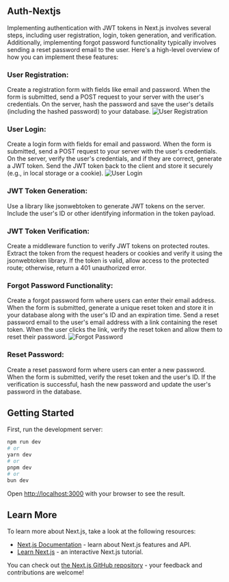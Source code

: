 ## Auth-Nextjs

Implementing authentication with JWT tokens in Next.js involves several steps, including user registration, login, token generation, and verification. Additionally, implementing forgot password functionality typically involves sending a reset password email to the user. Here's a high-level overview of how you can implement these features:

### User Registration:
Create a registration form with fields like email and password.
When the form is submitted, send a POST request to your server with the user's credentials.
On the server, hash the password and save the user's details (including the hashed password) to your database.
![User Registration](https://telegra.ph/file/8d5ceb36932a991e8f9f9.png)

### User Login:
Create a login form with fields for email and password.
When the form is submitted, send a POST request to your server with the user's credentials.
On the server, verify the user's credentials, and if they are correct, generate a JWT token.
Send the JWT token back to the client and store it securely (e.g., in local storage or a cookie).
![User Login](https://telegra.ph/file/462bb3b1ef210311f8694.png)

### JWT Token Generation:
Use a library like jsonwebtoken to generate JWT tokens on the server.
Include the user's ID or other identifying information in the token payload.

### JWT Token Verification:
Create a middleware function to verify JWT tokens on protected routes.
Extract the token from the request headers or cookies and verify it using the jsonwebtoken library.
If the token is valid, allow access to the protected route; otherwise, return a 401 unauthorized error.

### Forgot Password Functionality:
Create a forgot password form where users can enter their email address.
When the form is submitted, generate a unique reset token and store it in your database along with the user's ID and an expiration time.
Send a reset password email to the user's email address with a link containing the reset token.
When the user clicks the link, verify the reset token and allow them to reset their password.
![Forgot Password](https://telegra.ph/file/59337a83a055b52f8935a.png)

### Reset Password:
Create a reset password form where users can enter a new password.
When the form is submitted, verify the reset token and the user's ID.
If the verification is successful, hash the new password and update the user's password in the database.

## Getting Started

First, run the development server:

```bash
npm run dev
# or
yarn dev
# or
pnpm dev
# or
bun dev
```

Open [http://localhost:3000](http://localhost:3000) with your browser to see the result.


## Learn More

To learn more about Next.js, take a look at the following resources:

- [Next.js Documentation](https://nextjs.org/docs) - learn about Next.js features and API.
- [Learn Next.js](https://nextjs.org/learn) - an interactive Next.js tutorial.

You can check out [the Next.js GitHub repository](https://github.com/vercel/next.js/) - your feedback and contributions are welcome!

